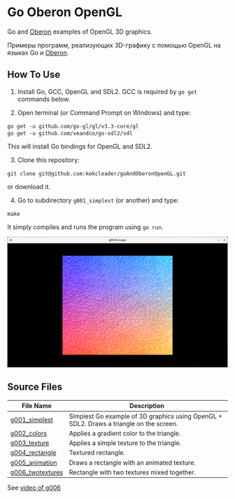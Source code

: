# Go Oberon OpenGL

Go and [Oberon](https://freeoberon.su/en) examples of OpenGL 3D graphics.

Примеры программ, реализующих 3D-графику с помощью OpenGL на языках Go и [Oberon](https://freeoberon.su).

## How To Use
1. Install Go, GCC, OpenGL and SDL2. GCC is required by `go get` commands below.

2. Open terminal (or Command Prompt on Windows) and type:
```
go get -u github.com/go-gl/gl/v3.3-core/gl
go get -u github.com/veandco/go-sdl2/sdl
```
This will install Go bindings for OpenGL and SDL2.

3. Clone this repository:
```
git clone git@github.com:kekcleader/goAndOberonOpenGL.git
```
or download it.

4. Go to subdirectory `g001_simplest` (or another) and type:
```
make
```
It simply compiles and runs the program using `go run`.

![OpenGL-drawn textured rectangle](g004_rectangle/screenshots/01.png)

## Source Files

| File Name | Description |
| --------- | ----------- |
| [g001\_simplest](g001_simplest) | Simplest Go example of 3D graphics using OpenGL + SDL2. Draws a triangle on the screen. |
| [g002\_colors](g002_colors) | Applies a gradient color to the triangle. |
| [g003\_texture](g003_texture) | Applies a simple texture to the triangle. |
| [g004\_rectangle](g004_rectangle) | Textured rectangle. |
| [g005\_animation](g005_animation) | Draws a rectangle with an animated texture. |
| [g006\_twotextures](g006_twotextures) | Rectangle with two textures mixed together. |

See [video of g006](https://youtu.be/a46rzm_egaE)
